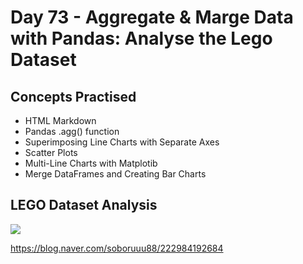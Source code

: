 # Day 73 - Aggregate & Marge Data with Pandas: Analyse the Lego Dataset
## Concepts Practised
- HTML Markdown
- Pandas .agg() function
- Superimposing Line Charts with Separate Axes
- Scatter Plots
- Multi-Line Charts with Matplotib
- Merge DataFrames and Creating Bar Charts
## LEGO  Dataset Analysis
<img src="https://postfiles.pstatic.net/MjAyMzAxMTRfMjE1/MDAxNjczNjgxMzA1ODA0.2NipOf2NlKWZHVxcro7pPW5Xdjs7ZMv3ITXcNFx5inkg.8wKlWvVicIioyyNCfjPO-H2MUbORMQ8qXWSGcLGjHQ8g.PNG.soboruuu88/%EC%8A%A4%ED%81%AC%EB%A6%B0%EC%83%B7_2023-01-14_%EC%98%A4%ED%9B%84_4.28.21.png?type=w773">

https://blog.naver.com/soboruuu88/222984192684
